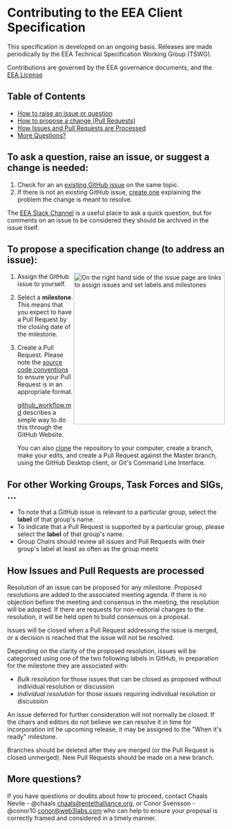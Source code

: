 # Contributing to the EEA Client Specification

This specification is developed on an ongoing basis. Releases are made periodically by the EEA Technical Specification Working Group (TSWG).

Contributions are governed by the EEA governance documents, and the [EEA License](LICENSE.md)

## Table of Contents

* [How to raise an issue or question](#issues)
* [How to propose a change (Pull Requests)](#PRs)
* [How Issues and Pull Requests are Processed](#how)
* [More Questions?](#faq)

<h2 id="issues">To ask a question, raise an issue, or suggest a change is needed:</h2>

1. Check for an an [existing GitHub issue](https://github.com/EntEthAlliance/client-spec/issues) on the same topic.
1. If there is not an existing GitHub issue, [create one](https://github.com/EntEthAlliance/client-spec/issues/new) explaining the problem the change is meant to resolve.

The [EEA Slack Channel](https://entethalliance.slack.com) is a useful place to ask a quick question,
but for comments on an issue to be considered they should be archived in the issue itself.

<h2 id="PRs">To propose a specification change (to address an issue):</h2>

<img style="float:right;width:350px" alt="On the right hand side of the issue page are links to assign issues and set labels and milestones" src="images/workflow/assign-etc.png">

1. Assign the GitHub issue to yourself.
1. Select a **milestone**. This means that you expect to have a Pull Request by the closing date of the milestone.
1. Create a Pull Request. Please note the [source code conventions](source-guide.md) to ensure your Pull Request is in an appropriate format.

   [github_workflow.md](github_workflow.md) describes a simple way to do this through the GitHub Website.

   You can also [clone](https://help.github.com/articles/cloning-a-repository/) the repository to your computer,
   create a branch, make your edits, and create a Pull Request against the Master branch, using the GitHub Desktop client, or Git's Command Line Interface.

<h2 id="TF-SIG">For other Working Groups, Task Forces and SIGs, ...</h2>

* To note that a GitHub issue is relevant to a particular group, select the **label** of that group's name.
* To indicate that a Pull Request is supported by a particular group, please select the **label** of that group's name.
* Group Chairs should review all issues and Pull Requests with their group's label at least as often as the group meets

<h2 id="how">How Issues and Pull Requests are processed</h2>

Resolution of an issue can be proposed for any milestone. Proposed resolutions are added to the associated meeting agenda.
If there is no objection before the meeting and consensus in the meeting, the resolution will be adopted.
If there are requests for non-editorial changes to the resolution, it will be held open to build consensus on a proposal.

Issues will be closed when a Pull Request addressing the issue is merged,
or a decision is reached that the issue will not be resolved.

Depending on the clarity of the proposed resolution, issues will be categorised using one of the two following labels in GitHub, in preparation for the milestone they are associated with:
- *Bulk resolution* for those issues that can be closed as proposed without individual resolution or discussion
- *Individual resolution* for those issues requiring individual resolution or discussion

An issue deferred for further consideration will not normally be closed.
If the chairs and editors do not believe we can resolve it in time for incorporation int he upcoming release,
it may be assigned to the "When it's ready" milestone.

Branches should be deleted after they are merged (or the Pull Request is closed unmerged).
New Pull Requests should be made on a new branch.

<h2 id="faq">More questions?</h2>

If you have questions or doubts about how to proceed, contact Chaals Nevile - @chaals chaals@entethalliance.org, or
Conor Svensson - @conor10 conor@web3labs.com
who can help to ensure your proposal is correctly framed and considered in a timely manner.
